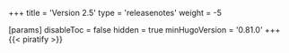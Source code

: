 +++
title = 'Version 2.5'
type = 'releasenotes'
weight = -5

[params]
  disableToc = false
  hidden = true
  minHugoVersion = '0.81.0'
+++
{{< piratify >}}
